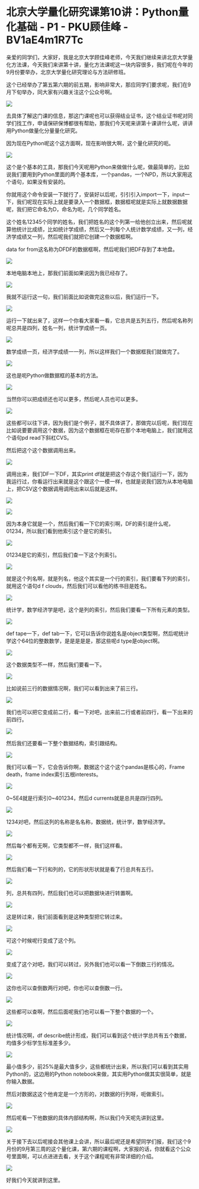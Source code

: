 # 北京大学量化研究课第10讲：Python量化基础 - P1 - PKU顾佳峰 - BV1aE4m1R7Tc

亲爱的同学们，大家好，我是北京大学顾佳峰老师，今天我们继续来讲北京大学量化方法课，今天我们来讲第十讲，量化方法课呢这一块内容很多，我们呢在今年的9月份要举办，北京大学量化研究理论与方法研修班。

这个已经举办了第五第六期的前五期，影响非常大，那应同学们要求呢，我们在9月下旬举办，同大家有兴趣关注这个公众号啊。



![](img/e7c095738c4e1ffdfd77907b3930b8f7_1.png)

去具体了解这门课的信息，那这门课呢也可以获得结业证书，这个结业证书呢对同学们找工作，申请保研保博都很有帮助，那我们今天呢来讲第十课讲什么呢，讲讲用Python做量化分量量化研究。

因为现在Python呢这个这方面啊，现在影响很大啊，这个量化研究的呃。

![](img/e7c095738c4e1ffdfd77907b3930b8f7_3.png)

这个是个基本的工具，那我们今天呢用Python来做做什么呢，做最简单的，比如说我们要用到Python里面的两个基本库，一个pandas，一个NPD，所以大家用这个语句，如果没有安装的。

你就用这个命令安装一下就行了，安装好以后呢，引引引入import一下，input一下，我们呢现在实际上就是要录入一个数据框，数据框呢就是实际上就数据数据呢，我们把它命名为D，命名为呃，几个同学姓名。

这个姓名12345个同学的姓名，我们把姓名的这个列第一给他创立出来，然后呢就算他统计比成绩，比如统计学成绩，然后又一列每个人统计数学成绩，又一列，经济学成绩又一列，然后呢我们就把它创建一个数据框啊。

data for from这名称为DFDF的数据框啊，然后呢我们把DF存到了本地盘。

![](img/e7c095738c4e1ffdfd77907b3930b8f7_5.png)

本地电脑本地上，那我们前面如果说因为我已经存了。

![](img/e7c095738c4e1ffdfd77907b3930b8f7_7.png)

我就不运行这一句，我们前面比如说做完这些以后，我们运行一下。

![](img/e7c095738c4e1ffdfd77907b3930b8f7_9.png)

运行一下就出来了，这样一个你看大家看一看，它总共是五列五行，然后呢名称列呢总共是四列，姓名一列，统计学成绩一页。



![](img/e7c095738c4e1ffdfd77907b3930b8f7_11.png)

数学成绩一页，经济学成绩一一列，所以这样我们一个数据框我们就做完了。

![](img/e7c095738c4e1ffdfd77907b3930b8f7_13.png)

这也是呃Python做数据框的基本的方法。

![](img/e7c095738c4e1ffdfd77907b3930b8f7_15.png)

当然你可以把成绩还也可以更多，然后呢人员也可以更多。

![](img/e7c095738c4e1ffdfd77907b3930b8f7_17.png)

这些都可以往下讲，因为我们是个例子，就不具体讲了，那做完以后呢，我们现在比如说要要调用这个数据，因为这个数据框在呃存在那个本地电脑上，我们就用这个语句pd read下斜杠CVS。

然后把这个这个数据调用出来。

![](img/e7c095738c4e1ffdfd77907b3930b8f7_19.png)

调用出来，我们DF一下DF，其实print df就是把这个存这个我们运行一下，因为我运行过，你看运行出来就是这个跟这个一模一样，也就是说我们因为从本地电脑上，把CSV这个数据调用调用出来以后就是这样。



![](img/e7c095738c4e1ffdfd77907b3930b8f7_21.png)

![](img/e7c095738c4e1ffdfd77907b3930b8f7_22.png)

因为本身它就是一个，然后我们看一下它的索引啊，DF的索引是什么呢，01234，所以我们看到他索引这个是它的索引。



![](img/e7c095738c4e1ffdfd77907b3930b8f7_24.png)

01234是它的索引，然后我们查一下这个列索引。

![](img/e7c095738c4e1ffdfd77907b3930b8f7_26.png)

就是这个列名啊，就是列名，他这个其实是一个行的索引，我们要看下列的索引，就用这个语句d f clouds，然后我们可以看他的练书目是姓名。



![](img/e7c095738c4e1ffdfd77907b3930b8f7_28.png)

统计学，数学经济学是吧，这个是列的索引，然后我们要看一下所有元素的类型。

![](img/e7c095738c4e1ffdfd77907b3930b8f7_30.png)

def tape一下，def tab一下，它可以告诉你说姓名是object类型啊，然后呢统计学这个64位的整数数学，是是是是是，那这些呢d type是object啊。



![](img/e7c095738c4e1ffdfd77907b3930b8f7_32.png)

这个数据类型不一样，然后我们要看一下。

![](img/e7c095738c4e1ffdfd77907b3930b8f7_34.png)

比如说前三行的数据情况啊，我们可以看到出来了前三行。

![](img/e7c095738c4e1ffdfd77907b3930b8f7_36.png)

我们也可以把它变成前二行，看一下对吧，出来前二行或者前四行，看一下出来的前四行。

![](img/e7c095738c4e1ffdfd77907b3930b8f7_38.png)

然后我们还要看一下整个数据结构，索引跟结构。

![](img/e7c095738c4e1ffdfd77907b3930b8f7_40.png)

我们可以看一下，它会告诉你啊，数据这个这个这个pandas是核心的，Frame death，frame index索引五根interests。



![](img/e7c095738c4e1ffdfd77907b3930b8f7_42.png)

0~5E4就是行索引0~401234，然后d currents就是总共是四行四列。

![](img/e7c095738c4e1ffdfd77907b3930b8f7_44.png)

1234对吧，然后这列的名称是名名称，数据统，统计学，数学经济学。

![](img/e7c095738c4e1ffdfd77907b3930b8f7_46.png)

然后每个都有无啊，它类型都不一样，我们这样看。

![](img/e7c095738c4e1ffdfd77907b3930b8f7_48.png)

然后我们看一下行和列的，它的形状形状就是看了行总共有五行。

![](img/e7c095738c4e1ffdfd77907b3930b8f7_50.png)

列，总共有四列，然后我们也可以把数据块进行转置啊。

![](img/e7c095738c4e1ffdfd77907b3930b8f7_52.png)

这是转过来，我们前面看到是这种类型把它转过来。

![](img/e7c095738c4e1ffdfd77907b3930b8f7_54.png)

可这个时候呢行变成了这个列。

![](img/e7c095738c4e1ffdfd77907b3930b8f7_56.png)

变成了这个对吧，我们可以转过，另外我们也可以看一下倒数三行的情况。

![](img/e7c095738c4e1ffdfd77907b3930b8f7_58.png)

这你也可以查倒数两行对吧，你也可以查倒数一行。

![](img/e7c095738c4e1ffdfd77907b3930b8f7_60.png)

这些都可以查啊，然后后面呢我们也可以看一下整个数据的一个。

![](img/e7c095738c4e1ffdfd77907b3930b8f7_62.png)

统计情况啊，df describe统计形成，我们可以看到这个统计学总共有五个数据，均值多少标学生标准差多少。



![](img/e7c095738c4e1ffdfd77907b3930b8f7_64.png)

最小值多少，前25%是最大值多少，这些都统计出来，所以我们可以看到其实用Python的，这边用的Python notebook来做，其实用Python做其实很简单，就是你输入数据。

然后对数据这这个他肯定是一个方形的，对数据的行列呀，呃做索引。

![](img/e7c095738c4e1ffdfd77907b3930b8f7_66.png)

然后呢看一下他数据的具体内部结构啊，所以我们今天呢先讲到这里。

![](img/e7c095738c4e1ffdfd77907b3930b8f7_68.png)

关于接下去以后呢接会其他课上会讲，所以最后呢还是希望同学们报，我们这个9月份的9月第三周的这个量化课，第六期的课程啊，大家报的话，你就看这个公众号里面啊，可以点进进去看，关于这个课程呢有非常详细的介绍。



![](img/e7c095738c4e1ffdfd77907b3930b8f7_70.png)

好我们今天就讲到这里。